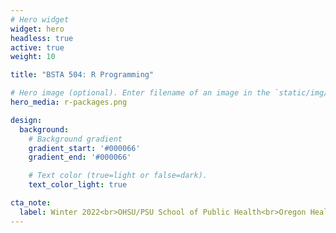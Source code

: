 ```yaml
---
# Hero widget
widget: hero
headless: true
active: true
weight: 10

title: "BSTA 504: R Programming"

# Hero image (optional). Enter filename of an image in the `static/img/` folder.
hero_media: r-packages.png

design:
  background:
    # Background gradient
    gradient_start: '#000066'
    gradient_end: '#000066'

    # Text color (true=light or false=dark).
    text_color_light: true

cta_note:
  label: Winter 2022<br>OHSU/PSU School of Public Health<br>Oregon Health & Science University
---
```

